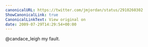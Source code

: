 ```yaml
---
canonicalURL: https://twitter.com/jmjordan/status/2910260302
ShowCanonicalLink: true
CanonicalLinkText: View original on
date: 2009-07-29T14:29:54+00:00
---
```

@candace_leigh my fault.